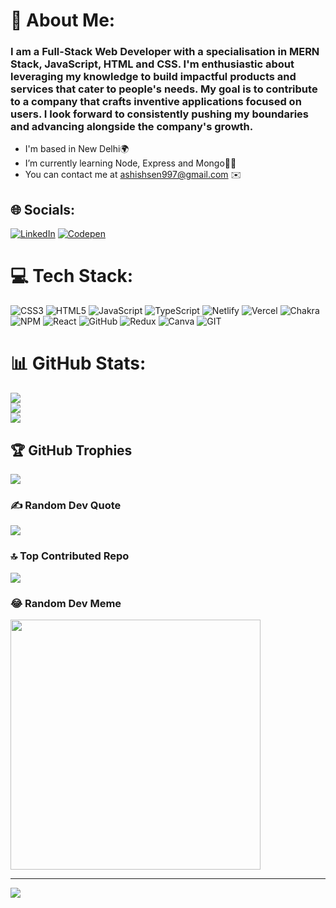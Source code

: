 # 💫 About Me: 
### I am a Full-Stack Web Developer with a specialisation in MERN Stack, JavaScript, HTML and CSS. I'm enthusiastic about leveraging my knowledge to build impactful products and services that cater to people's needs. My goal is to contribute to a company that crafts inventive applications focused on users. I look forward to consistently pushing my boundaries and advancing alongside the company's growth.<br>

- I'm based in New Delhi🌍<br> 
- I’m currently learning Node, Express and Mongo🧑‍💻<br>
- You can contact me at ashishsen997@gmail.com ✉️<br>


## 🌐 Socials:
[![LinkedIn](https://img.shields.io/badge/LinkedIn-%230077B5.svg?logo=linkedin&logoColor=white)](https://linkedin.com/in/ashish-kumar-b624b4248/)  [![Codepen](https://img.shields.io/badge/Codepen-000000?style=for-the-badge&logo=codepen&logoColor=white)](https://codepen.io/ashishsen003) 

# 💻 Tech Stack:
![CSS3](https://img.shields.io/badge/css3-%231572B6.svg?style=flat&logo=css3&logoColor=white) ![HTML5](https://img.shields.io/badge/html5-%23E34F26.svg?style=flat&logo=html5&logoColor=white) ![JavaScript](https://img.shields.io/badge/javascript-%23323330.svg?style=flat&logo=javascript&logoColor=%23F7DF1E) ![TypeScript](https://img.shields.io/badge/typescript-%23007ACC.svg?style=flat&logo=typescript&logoColor=white) ![Netlify](https://img.shields.io/badge/netlify-%23000000.svg?style=flat&logo=netlify&logoColor=#00C7B7) ![Vercel](https://img.shields.io/badge/vercel-%23000000.svg?style=flat&logo=vercel&logoColor=white) ![Chakra](https://img.shields.io/badge/chakra-%234ED1C5.svg?style=flat&logo=chakraui&logoColor=white) ![NPM](https://img.shields.io/badge/NPM-%23000000.svg?style=flat&logo=npm&logoColor=white) ![React](https://img.shields.io/badge/react-%2320232a.svg?style=flat&logo=react&logoColor=%2361DAFB) ![GitHub](https://img.shields.io/badge/GitHub-%23121011.svg?style=flat&logo=github&logoColor=white) ![Redux](https://img.shields.io/badge/redux-%23593d88.svg?style=flat&logo=redux&logoColor=white) ![Canva](https://img.shields.io/badge/Canva-%2300C4CC.svg?style=flat&logo=Canva&logoColor=white) ![GIT](https://img.shields.io/badge/Git-fc6d26?style=flat&logo=git&logoColor=white)
# 📊 GitHub Stats:
![](https://github-readme-stats.vercel.app/api?username=ashishsen003&theme=react&hide_border=false&include_all_commits=false&count_private=false)<br/>
![](https://github-readme-streak-stats.herokuapp.com/?user=ashishsen003&theme=react&hide_border=false)<br/>
![](https://github-readme-stats.vercel.app/api/top-langs/?username=ashishsen003&theme=react&hide_border=false&include_all_commits=false&count_private=false&layout=compact)

## 🏆 GitHub Trophies
![](https://github-profile-trophy.vercel.app/?username=ashishsen003&theme=monokai&no-frame=true&no-bg=false&margin-w=4)

### ✍️ Random Dev Quote
![](https://quotes-github-readme.vercel.app/api?type=vetical&theme=tokyonight)

### 🔝 Top Contributed Repo
![](https://github-contributor-stats.vercel.app/api?username=ashishsen003&limit=5&theme=monokai&combine_all_yearly_contributions=true)

### 😂 Random Dev Meme
<img src='https://randommeme-five.vercel.app/' style="height: 400px;"/>

---
[![](https://visitcount.itsvg.in/api?id=ashishsen003&icon=0&color=0)](https://visitcount.itsvg.in)

<!-- Proudly created with GPRM ( https://gprm.itsvg.in ) -->
